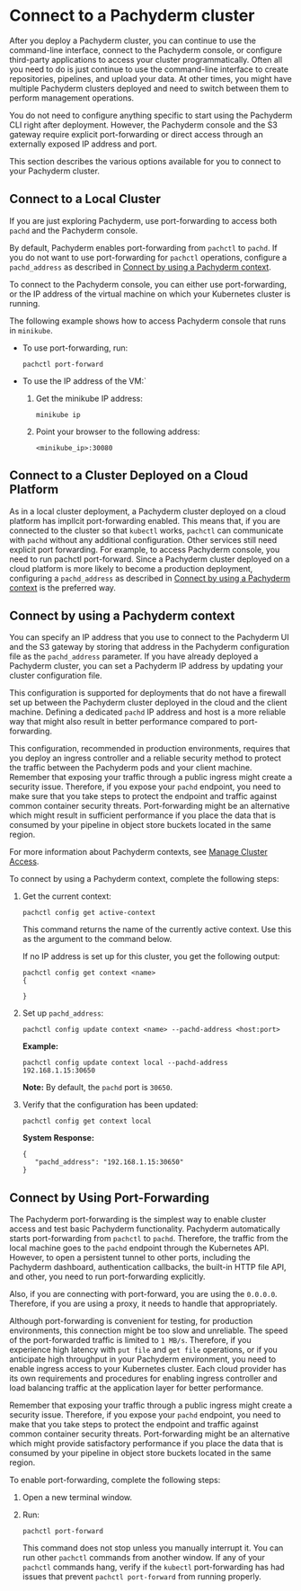 # Connect to a Pachyderm cluster

After you deploy a Pachyderm cluster, you can continue to use
the command-line interface, connect to the Pachyderm console, or
configure third-party applications to access your cluster programmatically.
Often all you need to do is just continue to use the command-line
interface to create repositories, pipelines, and upload your data.
At other times, you might have multiple Pachyderm clusters deployed
and need to switch between them to perform management operations.

You do not need to configure anything specific to start using the
Pachyderm CLI right after deployment. However, the Pachyderm
console and the S3 gateway require
explicit port-forwarding or direct access through an externally
exposed IP address and port.

This section describes the various options available for you to connect
to your Pachyderm cluster.

## Connect to a Local Cluster

If you are just exploring Pachyderm, use port-forwarding to
access both `pachd` and the Pachyderm console.

By default, Pachyderm enables port-forwarding from `pachctl` to `pachd`.
If you do not want to use port-forwarding for `pachctl` operations,
configure a `pachd_address` as described in
[Connect by using a Pachyderm context](#connect-by-using-a-pachyderm-context).

To connect to the Pachyderm console, you can either use port-forwarding,
or the IP address of the virtual machine on which your Kubernetes cluster
is running.

The following example shows how to access Pachyderm console
that runs in `minikube`.

* To use port-forwarding, run:

  ```shell
  pachctl port-forward
  ```

* To use the IP address of the VM:`

  1. Get the minikube IP address:

     ```shell
     minikube ip
     ```

  1. Point your browser to the following address:

     ```shell
     <minikube_ip>:30080
     ```

## Connect to a Cluster Deployed on a Cloud Platform

As in a local cluster deployment, a Pachyderm cluster
deployed on a cloud platform has impllcit port-forwarding enabled.
This means that, if you are connected to the cluster so
that `kubectl` works, `pachctl` can communicate with `pachd`
without any additional configuration.
Other services still need explicit port forwarding.
For example, to access Pachyderm console,
you need to run pachctl port-forward.
Since a Pachyderm cluster
deployed on a cloud platform is more likely to become
a production deployment, configuring a `pachd_address`
as described in
[Connect by using a Pachyderm context](#connect-by-using-a-pachyderm-context)
is the preferred way.

## Connect by using a Pachyderm context

You can specify an IP address that you use to connect to the
Pachyderm UI and the S3 gateway by storing that address in the
Pachyderm configuration file as the `pachd_address` parameter.
If you have already deployed a Pachyderm cluster, you can
set a Pachyderm IP address by updating your cluster configuration
file.

This configuration is supported for deployments that do not have
a firewall set up between the Pachyderm cluster deployed in the cloud
and the client machine.
Defining a dedicated `pachd` IP address and host is a more reliable
way that might also result in better performance compared to
port-forwarding. 

This configuration, recommended in production environments, requires that you deploy an ingress controller
and a reliable security method to protect the traffic between the
Pachyderm pods and your client machine. Remember that exposing your
traffic through a public ingress might
create a security issue. Therefore, if you expose your `pachd` endpoint,
you need to make sure that you take steps to protect the endpoint and
traffic against common container security threats. Port-forwarding
might be an alternative which might result in sufficient performance
if you place the data that is consumed by your pipeline in object
store buckets located in the same region.

For more information about Pachyderm contexts, see
[Manage Cluster Access](../manage/cluster-access.md).

To connect by using a Pachyderm context, complete the following
steps:

1. Get the current context:

   ```shell
   pachctl config get active-context
   ```

   This command returns the name of the currently active context.
   Use this as the argument to the command below.

   If no IP address is set up for this cluster, you get the following
   output:

   ```shell
   pachctl config get context <name>
   {

   }
   ```

1. Set up `pachd_address`:

   ```shell
   pachctl config update context <name> --pachd-address <host:port>
   ```

   **Example:**

   ```shell
   pachctl config update context local --pachd-address 192.168.1.15:30650
   ```

   **Note:** By default, the `pachd` port is `30650`.

1. Verify that the configuration has been updated:

   ```shell
   pachctl config get context local
   ```

   **System Response:**

   ```shell
   {
      "pachd_address": "192.168.1.15:30650"
   }
   ```

## Connect by Using Port-Forwarding

The Pachyderm port-forwarding is the simplest way to enable cluster access
and test basic Pachyderm functionality. Pachyderm automatically starts
port-forwarding from `pachctl` to `pachd`. Therefore, the traffic
from the local machine goes to the `pachd` endpoint through the
Kubernetes API. However, to open a persistent tunnel to other ports, including
the Pachyderm dashboard, authentication callbacks, the built-in HTTP
file API, and other, you need to run port-forwarding explicitly.

Also, if you are connecting with port-forward, you are using the `0.0.0.0`.
Therefore, if you are using a proxy, it needs to handle that appropriately.

Although port-forwarding is convenient for testing, for production
environments, this connection might be too slow and unreliable.
The speed of the port-forwarded traffic is limited to `1 MB/s`.
Therefore, if you experience high latency with `put file` and
`get file` operations, or if you anticipate high throughput
in your Pachyderm environment, you need to enable ingress access
to your Kubernetes cluster. Each cloud provider has its own
requirements and procedures for enabling ingress controller and
load balancing traffic at the application layer for better performance.

Remember that exposing your traffic through a public ingress might
create a security issue. Therefore, if you expose your `pachd` endpoint,
you need to make that you take steps to protect the endpoint and
traffic against common container security threats. Port-forwarding
might be an alternative which might provide satisfactory performance
if you place the data that is consumed by your pipeline in object
store buckets located in the same region.

<!--Add a link to the section that describes the above-->

To enable port-forwarding, complete the following steps:

1. Open a new terminal window.
1. Run:

   ```shell
   pachctl port-forward
   ```

   This command does not stop unless you manually interrupt it.
   You can run other `pachctl` commands from another window.
   If any of your `pachctl` commands hang, verify if the
   `kubectl` port-forwarding has had issues that prevent
   `pachctl port-forward` from running properly.
